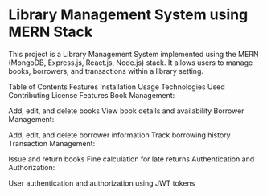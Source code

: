 <h1>Library Management System using MERN Stack</h1>
<p>
This project is a Library Management System implemented using the MERN (MongoDB, Express.js, React.js, Node.js) stack. It allows users to manage books, borrowers, and transactions within a library setting.
</p>

Table of Contents
Features
Installation
Usage
Technologies Used
Contributing
License
Features
Book Management:

Add, edit, and delete books
View book details and availability
Borrower Management:

Add, edit, and delete borrower information
Track borrowing history
Transaction Management:

Issue and return books
Fine calculation for late returns
Authentication and Authorization:

User authentication and authorization using JWT tokens
